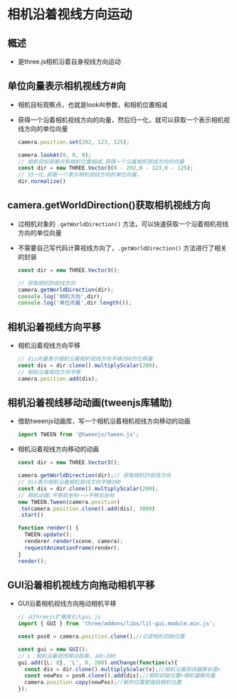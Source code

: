 # 相机沿着视线方向运动

## 概述

+ 是three.js相机沿着自身视线方向运动

## 单位向量表示相机视线方#向

+ 相机目标观察点，也就是lookAt参数，和相机位置相减
+ 获得一个沿着相机视线方向的向量，然后归一化，就可以获取一个表示相机视线方向的单位向量

  ```js
  camera.position.set(202, 123, 125);

  camera.lookAt(0, 0, 0);
  // 相机目标观察点和相机位置相减,获得一个沿着相机视线方向的向量
  const dir = new THREE.Vector3(0 - 202,0 - 123,0 - 125);
  // 归一化,获取一个表示相机视线方向的单位向量。
  dir.normalize()
  ```

## camera.getWorldDirection()获取相机视线方向

+ 过相机对象的 `.getWorldDirection()` 方法，可以快速获取一个沿着相机视线方向的单位向量
+ 不需要自己写代码计算视线方向了，`.getWorldDirection()` 方法进行了相关的封装

  ```js
  const dir = new THREE.Vector3();

  // 获取相机的视线方向
  camera.getWorldDirection(dir);
  console.log('相机方向',dir);
  console.log('单位向量',dir.length());
  ```

## 相机沿着视线方向平移

+ 相机沿着视线方向平移

  ```js
  // dis向量表示相机沿着相机视线方向平移200的位移量
  const dis = dir.clone().multiplyScalar(200);
  // 相机沿着视线方向平移
  camera.position.add(dis);
  ```

## 相机沿着视线移动动画(tweenjs库辅助)

+ 借助tweenjs动画库，写一个相机沿着相机视线方向移动的动画

  ```js
  import TWEEN from '@tweenjs/tween.js';
  ```

+ 相机沿着视线方向移动的动画

  ```js
  const dir = new THREE.Vector3();

  camera.getWorldDirection(dir);// 获取相机的视线方向
  // dis表示相机沿着相机视线方向平移200
  const dis = dir.clone().multiplyScalar(200);
  // 相机动画:平移前坐标——>平移后坐标
  new TWEEN.Tween(camera.position)
  .to(camera.position.clone().add(dis), 3000)
  .start()
  ```

  ```js
  function render() {
    TWEEN.update();
    renderer.render(scene, camera);
    requestAnimationFrame(render);
  }
  render();
  ```

## GUI沿着相机视线方向拖动相机平移

+ GUI沿着相机视线方向拖动相机平移

  ```js
  // 从threejs扩展库引入gui.js
  import { GUI } from 'three/addons/libs/lil-gui.module.min.js';
  ```

  ```js
  const pos0 = camera.position.clone();//记录相机初始位置

  const gui = new GUI();
  // L：相机沿着视线移动距离，从0~200
  gui.add({L: 0}, 'L', 0, 200).onChange(function(v){
    const dis = dir.clone().multiplyScalar(v);//相机沿着视线偏移长度v
    const newPos = pos0.clone().add(dis);//相机初始位置+相机偏移向量
    camera.position.copy(newPos);//新的位置赋值给相机位置
  });
  ```
